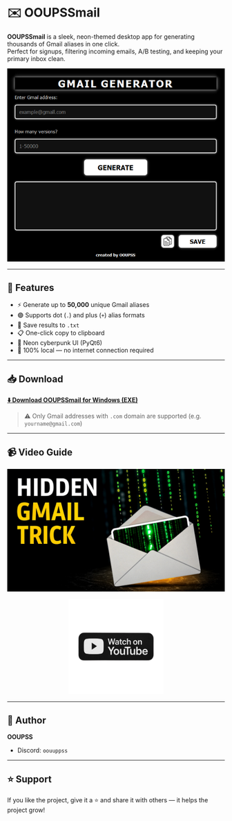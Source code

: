 # ✉️ OOUPSSmail

**OOUPSSmail** is a sleek, neon-themed desktop app for generating thousands of Gmail aliases in one click.  
Perfect for signups, filtering incoming emails, A/B testing, and keeping your primary inbox clean.

![UI Screenshot](https://github.com/OOUPSS/OOUPSSmail/blob/main/screenshot.png?raw=true)

---

## 🚀 Features

- ⚡ Generate up to **50,000** unique Gmail aliases
- 🟣 Supports dot (`.`) and plus (`+`) alias formats
- 💾 Save results to `.txt`
- 📋 One-click copy to clipboard
- 🖤 Neon cyberpunk UI (PyQt6)
- 🔐 100% local — no internet connection required

---

## 📥 Download

**[⬇️ Download OOUPSSmail for Windows (EXE)](https://github.com/OOUPSS/OOUPSSmail/releases/latest/download/OUPSmail.exe)**

> ⚠️ Only Gmail addresses with `.com` domain are supported (e.g. `yourname@gmail.com`)

---

## 📹 Video Guide

<p align="center">
  <a href="https://youtu.be/t4nBpjHrVzs?si=rfVNEpDQ-PL9UnNT">
    <img src="https://github.com/OOUPSS/OOUPSSmail/blob/main/ytic.png?raw=true" alt="YouTube Preview" width="640" />
  </a>
</p>

<p align="center">
  <a href="https://youtu.be/t4nBpjHrVzs?si=rfVNEpDQ-PL9UnNT">
    <img src="https://github.com/OOUPSS/OOUPSSmail/blob/main/WtchYt.png?raw=true" alt="Watch on YouTube Button" width="220" />
  </a>
</p>

---

## 👤 Author

**OOUPSS**

- Discord: `oouuppss`

---

## ⭐ Support

If you like the project, give it a ⭐ and share it with others — it helps the project grow!
